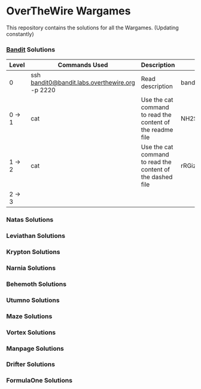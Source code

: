 # OverTheWire Wargames
This repository contains the solutions for all the Wargames. (Updating constantly)

### [Bandit](https://overthewire.org/wargames/bandit/) Solutions
Level| Commands Used | Description   | Password
 ------- |---| ---| -----
0| ssh bandit0@bandit.labs.overthewire.org -p 2220 | Read description | bandit0
0 → 1| cat  |    Use the cat command to read the content of the readme file | NH2SXQwcBdpmTEzi3bvBHMM9H66vVXjL  
1 → 2| cat  | Use the cat command to read the content of the dashed file | rRGizSaX8Mk1RTb1CNQoXTcYZWU6lgzi
2 → 3| 

### Natas Solutions
### Leviathan Solutions
### Krypton Solutions
### Narnia Solutions
### Behemoth Solutions
### Utumno Solutions
### Maze Solutions
### Vortex Solutions
### Manpage Solutions
### Drifter Solutions
### FormulaOne Solutions

